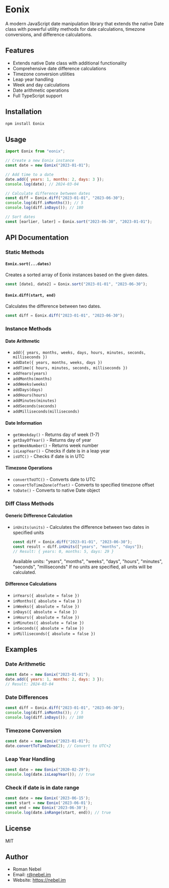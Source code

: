# Eonix

A modern JavaScript date manipulation library that extends the native Date class with powerful utility methods for date calculations, timezone conversions, and difference calculations.

## Features

- Extends native Date class with additional functionality
- Comprehensive date difference calculations
- Timezone conversion utilities
- Leap year handling
- Week and day calculations
- Date arithmetic operations
- Full TypeScript support

## Installation

```bash
npm install Eonix
```

## Usage

```javascript
import Eonix from "eonix";

// Create a new Eonix instance
const date = new Eonix("2023-01-01");

// Add time to a date
date.add({ years: 1, months: 2, days: 3 });
console.log(date); // 2024-03-04

// Calculate difference between dates
const diff = Eonix.diff("2023-01-01", "2023-06-30");
console.log(diff.inMonths()); // 5
console.log(diff.inDays()); // 180

// Sort dates
const [earlier, later] = Eonix.sort("2023-06-30", "2023-01-01");
```

## API Documentation

### Static Methods

#### `Eonix.sort(...dates)`

Creates a sorted array of Eonix instances based on the given dates.

```javascript
const [date1, date2] = Eonix.sort("2023-01-01", "2023-06-30");
```

#### `Eonix.diff(start, end)`

Calculates the difference between two dates.

```javascript
const diff = Eonix.diff("2023-01-01", "2023-06-30");
```

### Instance Methods

#### Date Arithmetic

- `add({ years, months, weeks, days, hours, minutes, seconds, milliseconds })`
- `addDate({ years, months, weeks, days })`
- `addTime({ hours, minutes, seconds, milliseconds })`
- `addYears(years)`
- `addMonths(months)`
- `addWeeks(weeks)`
- `addDays(days)`
- `addHours(hours)`
- `addMinutes(minutes)`
- `addSeconds(seconds)`
- `addMilliseconds(milliseconds)`

#### Date Information

- `getWeekday()` - Returns day of week (1-7)
- `getDayOfYear()` - Returns day of year
- `getWeekNumber()` - Returns week number
- `isLeapYear()` - Checks if date is in a leap year
- `isUTC()` - Checks if date is in UTC

#### Timezone Operations

- `convertToUTC()` - Converts date to UTC
- `convertToTimeZone(offset)` - Converts to specified timezone offset
- `toDate()` - Converts to native Date object

### Diff Class Methods

#### Generic Difference Calculation

- `inUnits(units)` - Calculates the difference between two dates in specified units
  ```javascript
  const diff = Eonix.diff("2023-01-01", "2023-06-30");
  const result = diff.inUnits(["years", "months", "days"]);
  // Result: { years: 0, months: 5, days: 29 }
  ```
  Available units: "years", "months", "weeks", "days", "hours", "minutes", "seconds", "milliseconds"
  If no units are specified, all units will be calculated.

#### Difference Calculations

- `inYears({ absolute = false })`
- `inMonths({ absolute = false })`
- `inWeeks({ absolute = false })`
- `inDays({ absolute = false })`
- `inHours({ absolute = false })`
- `inMinutes({ absolute = false })`
- `inSeconds({ absolute = false })`
- `inMilliseconds({ absolute = false })`

## Examples

### Date Arithmetic

```javascript
const date = new Eonix("2023-01-01");
date.add({ years: 1, months: 2, days: 3 });
// Result: 2024-03-04
```

### Date Differences

```javascript
const diff = Eonix.diff("2023-01-01", "2023-06-30");
console.log(diff.inMonths()); // 5
console.log(diff.inDays()); // 180
```

### Timezone Conversion

```javascript
const date = new Eonix("2023-01-01");
date.convertToTimeZone(2); // Convert to UTC+2
```

### Leap Year Handling

```javascript
const date = new Eonix("2020-02-29");
console.log(date.isLeapYear()); // true
```

### Check if date is in date range

```javascript
const date = new Eonix('2023-06-15');
const start = new Eonix('2023-06-01');
const end = new Eonix('2023-06-30');
console.log(date.inRange(start, end)); // true
```

## License

MIT

## Author

- Roman Nebel
- Email: r@nebel.im
- Website: https://nebel.im
